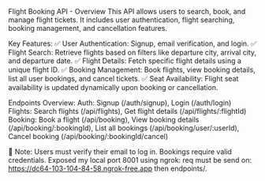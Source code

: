 Flight Booking API - Overview
This API allows users to search, book, and manage flight tickets. It includes user authentication, flight searching, booking management, and cancellation features.

Key Features:
✅ User Authentication: Signup, email verification, and login.
✅ Flight Search: Retrieve flights based on filters like departure city, arrival city, and departure date.
✅ Flight Details: Fetch specific flight details using a unique flight ID.
✅ Booking Management: Book flights, view booking details, list all user bookings, and cancel tickets.
✅ Seat Availability: Flight seat availability is updated dynamically upon booking or cancellation.

Endpoints Overview:
Auth: Signup (/auth/signup), Login (/auth/login)
Flights: Search flights (/api/flights), Get flight details (/api/flights/:flightId)
Booking: Book a flight (/api/booking), View booking details (/api/booking/:bookingId), List all bookings (/api/booking/user/:userId), Cancel booking (/api/booking/:bookingId/cancel)

🔹 Note: Users must verify their email to log in. Bookings require valid credentials.
Exposed my local port 8001 using ngrok:
req must be send on:
https://dc64-103-104-84-58.ngrok-free.app
then endpoints/.
